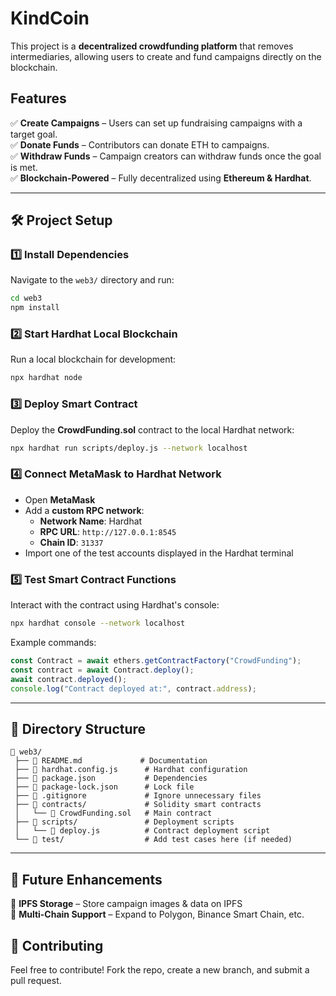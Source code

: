 # KindCoin 

This project is a **decentralized crowdfunding platform** that removes intermediaries, allowing users to create and fund campaigns directly on the blockchain.  

## Features  
✅ **Create Campaigns** – Users can set up fundraising campaigns with a target goal.  
✅ **Donate Funds** – Contributors can donate ETH to campaigns.  
✅ **Withdraw Funds** – Campaign creators can withdraw funds once the goal is met.  
✅ **Blockchain-Powered** – Fully decentralized using **Ethereum & Hardhat**.  

---

## 🛠 Project Setup  

### 1️⃣ Install Dependencies  
Navigate to the `web3/` directory and run:  

```bash
cd web3
npm install
```

### 2️⃣ Start Hardhat Local Blockchain  
Run a local blockchain for development:  

```bash
npx hardhat node
```

### 3️⃣ Deploy Smart Contract  
Deploy the **CrowdFunding.sol** contract to the local Hardhat network:  

```bash
npx hardhat run scripts/deploy.js --network localhost
```

### 4️⃣ Connect MetaMask to Hardhat Network  
- Open **MetaMask**  
- Add a **custom RPC network**:  
  - **Network Name**: Hardhat  
  - **RPC URL**: `http://127.0.0.1:8545`  
  - **Chain ID**: `31337`  
- Import one of the test accounts displayed in the Hardhat terminal  

### 5️⃣ Test Smart Contract Functions  
Interact with the contract using Hardhat's console:  

```bash
npx hardhat console --network localhost
```

Example commands:  

```javascript
const Contract = await ethers.getContractFactory("CrowdFunding");
const contract = await Contract.deploy();
await contract.deployed();
console.log("Contract deployed at:", contract.address);
```

---

## 📂 Directory Structure  

```
📂 web3/
 ├── 📄 README.md             # Documentation
 ├── 📄 hardhat.config.js      # Hardhat configuration
 ├── 📄 package.json           # Dependencies
 ├── 📄 package-lock.json      # Lock file
 ├── 📄 .gitignore             # Ignore unnecessary files
 ├── 📂 contracts/             # Solidity smart contracts
 │   └── 📄 CrowdFunding.sol   # Main contract
 ├── 📂 scripts/               # Deployment scripts
 │   └── 📄 deploy.js          # Contract deployment script
 └── 📂 test/                  # Add test cases here (if needed)
```

---

## 🚀 Future Enhancements  
🔹 **IPFS Storage** – Store campaign images & data on IPFS  
🔹 **Multi-Chain Support** – Expand to Polygon, Binance Smart Chain, etc.  

## 🤝 Contributing  
Feel free to contribute! Fork the repo, create a new branch, and submit a pull request.  